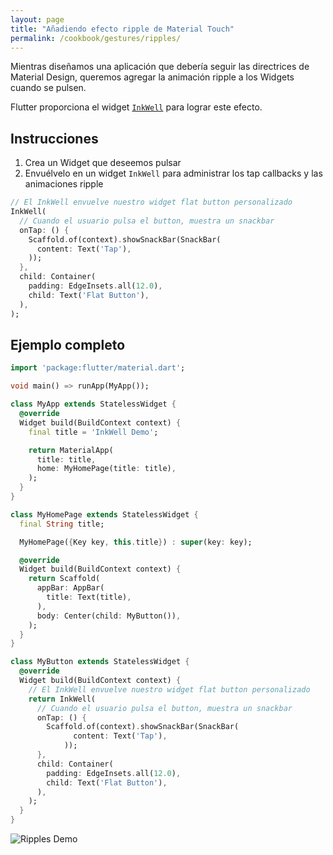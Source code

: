 ```yaml
---
layout: page
title: "Añadiendo efecto ripple de Material Touch"
permalink: /cookbook/gestures/ripples/
---
```


Mientras  diseñamos una aplicación que debería seguir las directrices de Material Design, queremos agregar la animación ripple a los Widgets cuando se pulsen. 

Flutter proporciona el widget [`InkWell`](https://docs.flutter.io/flutter/material/InkWell-class.html) para lograr este efecto.

## Instrucciones

  1. Crea un Widget que deseemos pulsar
  2. Envuélvelo en un widget `InkWell` para administrar los tap callbacks y las animaciones ripple 
 
<!-- skip -->
```dart
// El InkWell envuelve nuestro widget flat button personalizado
InkWell(
  // Cuando el usuario pulsa el button, muestra un snackbar
  onTap: () {
    Scaffold.of(context).showSnackBar(SnackBar(
      content: Text('Tap'),
    ));
  },
  child: Container(
    padding: EdgeInsets.all(12.0),
    child: Text('Flat Button'),
  ),
);
```   

## Ejemplo completo

```dart
import 'package:flutter/material.dart';

void main() => runApp(MyApp());

class MyApp extends StatelessWidget {
  @override
  Widget build(BuildContext context) {
    final title = 'InkWell Demo';

    return MaterialApp(
      title: title,
      home: MyHomePage(title: title),
    );
  }
}

class MyHomePage extends StatelessWidget {
  final String title;

  MyHomePage({Key key, this.title}) : super(key: key);

  @override
  Widget build(BuildContext context) {
    return Scaffold(
      appBar: AppBar(
        title: Text(title),
      ),
      body: Center(child: MyButton()),
    );
  }
}

class MyButton extends StatelessWidget {
  @override
  Widget build(BuildContext context) {
    // El InkWell envuelve nuestro widget flat button personalizado
    return InkWell(
      // Cuando el usuario pulsa el button, muestra un snackbar
      onTap: () {
        Scaffold.of(context).showSnackBar(SnackBar(
              content: Text('Tap'),
            ));
      },
      child: Container(
        padding: EdgeInsets.all(12.0),
        child: Text('Flat Button'),
      ),
    );
  }
}
```

![Ripples Demo](/images/cookbook/ripples.gif)

